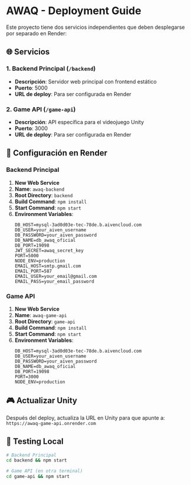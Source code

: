 # AWAQ - Deployment Guide

Este proyecto tiene dos servicios independientes que deben desplegarse por separado en Render:

## 🌐 Servicios

### 1. Backend Principal (`/backend`)
- **Descripción**: Servidor web principal con frontend estático
- **Puerto**: 5000
- **URL de deploy**: Para ser configurada en Render

### 2. Game API (`/game-api`)
- **Descripción**: API específica para el videojuego Unity
- **Puerto**: 3000  
- **URL de deploy**: Para ser configurada en Render

## 🚀 Configuración en Render

### Backend Principal
1. **New Web Service**
2. **Name**: `awaq-backend`
3. **Root Directory**: `backend`
4. **Build Command**: `npm install`
5. **Start Command**: `npm start`
6. **Environment Variables**:
   ```
   DB_HOST=mysql-3ad0d03e-tec-78de.b.aivencloud.com
   DB_USER=your_aiven_username
   DB_PASSWORD=your_aiven_password
   DB_NAME=db_awaq_oficial
   DB_PORT=19098
   JWT_SECRET=awaq_secret_key
   PORT=5000
   NODE_ENV=production
   EMAIL_HOST=smtp.gmail.com
   EMAIL_PORT=587
   EMAIL_USER=your_email@gmail.com
   EMAIL_PASS=your_email_password
   ```

### Game API
1. **New Web Service**
2. **Name**: `awaq-game-api`
3. **Root Directory**: `game-api`
4. **Build Command**: `npm install`
5. **Start Command**: `npm start`
6. **Environment Variables**:
   ```
   DB_HOST=mysql-3ad0d03e-tec-78de.b.aivencloud.com
   DB_USER=your_aiven_username
   DB_PASSWORD=your_aiven_password
   DB_NAME=db_awaq_oficial
   DB_PORT=19098
   PORT=3000
   NODE_ENV=production
   ```

## 🎮 Actualizar Unity

Después del deploy, actualiza la URL en Unity para que apunte a:
`https://awaq-game-api.onrender.com`

## 🔧 Testing Local

```bash
# Backend Principal
cd backend && npm start

# Game API (en otra terminal)
cd game-api && npm start
```

